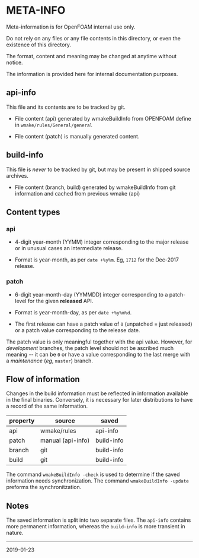 # META-INFO

Meta-information is for OpenFOAM internal use only.

Do not rely on any files or any file contents in this directory,
or even the existence of this directory.

The format, content and meaning may be changed at anytime without
notice.

The information is provided here for internal documentation purposes.

## api-info

This file and its contents are to be tracked by git.

- File content (api) generated by wmakeBuildInfo from OPENFOAM define
  in `wmake/rules/General/general`

- File content (patch) is manually generated content.


## build-info

This file is *never* to be tracked by git, but may be present in shipped
source archives.

- File content (branch, build) generated by wmakeBuildInfo from git
  information and cached from previous wmake (api)


## Content types

### api

- 4-digit year-month (YYMM) integer corresponding to the major
  release or in unusual cases an intermediate release.

- Format is year-month, as per `date +%y%m`.
  Eg, `1712` for the Dec-2017 release.


### patch

- 6-digit year-month-day (YYMMDD) integer corresponding to a patch-level
  for the given **released** API.

- Format is year-month-day, as per `date +%y%m%d`.

- The first release can have a patch value of `0` (unpatched = just
  released) or a patch value corresponding to the release date.

The patch value is only meaningful together with the api value.
However, for *development* branches, the patch level should not be
ascribed much meaning -- it can be `0` or have a value corresponding
to the last merge with a *maintenance* (*eg*, `master`) branch.


## Flow of information

Changes in the build information must be reflected in information
available in the final binaries. Conversely, it is necessary for later
distributions to have a record of the same information.

| property  | source                    | saved      |
|-----------|---------------------------|------------|
| api       | wmake/rules               | api-info   |
| patch     | manual (api-info)         | build-info |
| branch    | git                       | build-info |
| build     | git                       | build-info |


The command `wmakeBuildInfo -check` is used to determine if
the saved information needs synchronization. The command
`wmakeBuildInfo -update` preforms the synchronitzation.


## Notes

The saved information is split into two separate files. The `api-info`
contains more permanent information, whereas the `build-info` is more
transient in nature.

----
2019-01-23
